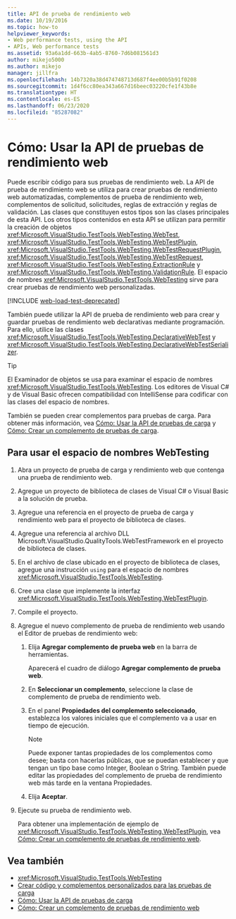 ```yaml
---
title: API de prueba de rendimiento web
ms.date: 10/19/2016
ms.topic: how-to
helpviewer_keywords:
- Web performance tests, using the API
- APIs, Web performance tests
ms.assetid: 93a6a1dd-663b-4ab5-8760-7d6b081561d3
author: mikejo5000
ms.author: mikejo
manager: jillfra
ms.openlocfilehash: 14b7320a38d474748713d687f4ee00b5b91f0208
ms.sourcegitcommit: 1d4f6cc80ea343a667d16beec03220cfe1f43b8e
ms.translationtype: HT
ms.contentlocale: es-ES
ms.lasthandoff: 06/23/2020
ms.locfileid: "85287082"
---
```

# <a name="how-to-use-the-web-performance-test-api"></a>Cómo: Usar la API de pruebas de rendimiento web

Puede escribir código para sus pruebas de rendimiento web. La API de prueba de rendimiento web se utiliza para crear pruebas de rendimiento web automatizadas, complementos de prueba de rendimiento web, complementos de solicitud, solicitudes, reglas de extracción y reglas de validación. Las clases que constituyen estos tipos son las clases principales de esta API. Los otros tipos contenidos en esta API se utilizan para permitir la creación de objetos <xref:Microsoft.VisualStudio.TestTools.WebTesting.WebTest>, <xref:Microsoft.VisualStudio.TestTools.WebTesting.WebTestPlugin>, <xref:Microsoft.VisualStudio.TestTools.WebTesting.WebTestRequestPlugin>, <xref:Microsoft.VisualStudio.TestTools.WebTesting.WebTestRequest>, <xref:Microsoft.VisualStudio.TestTools.WebTesting.ExtractionRule> y <xref:Microsoft.VisualStudio.TestTools.WebTesting.ValidationRule>. El espacio de nombres <xref:Microsoft.VisualStudio.TestTools.WebTesting> sirve para crear pruebas de rendimiento web personalizadas.

[!INCLUDE [web-load-test-deprecated](includes/web-load-test-deprecated.md)]

También puede utilizar la API de prueba de rendimiento web para crear y guardar pruebas de rendimiento web declarativas mediante programación. Para ello, utilice las clases <xref:Microsoft.VisualStudio.TestTools.WebTesting.DeclarativeWebTest> y <xref:Microsoft.VisualStudio.TestTools.WebTesting.DeclarativeWebTestSerializer>.

> [!TIP]
> El Examinador de objetos se usa para examinar el espacio de nombres <xref:Microsoft.VisualStudio.TestTools.WebTesting>. Los editores de Visual C# y de Visual Basic ofrecen compatibilidad con IntelliSense para codificar con las clases del espacio de nombres.

También se pueden crear complementos para pruebas de carga. Para obtener más información, vea [Cómo: Usar la API de pruebas de carga](../test/how-to-use-the-load-test-api.md) y [Cómo: Crear un complemento de pruebas de carga](../test/how-to-create-a-load-test-plug-in.md).

## <a name="to-use-the-webtesting-namespace"></a>Para usar el espacio de nombres WebTesting

1. Abra un proyecto de prueba de carga y rendimiento web que contenga una prueba de rendimiento web.

2. Agregue un proyecto de biblioteca de clases de Visual C# o Visual Basic a la solución de prueba.

3. Agregue una referencia en el proyecto de prueba de carga y rendimiento web para el proyecto de biblioteca de clases.

4. Agregue una referencia al archivo DLL Microsoft.VisualStudio.QualityTools.WebTestFramework en el proyecto de biblioteca de clases.

5. En el archivo de clase ubicado en el proyecto de biblioteca de clases, agregue una instrucción `using` para el espacio de nombres <xref:Microsoft.VisualStudio.TestTools.WebTesting>.

6. Cree una clase que implemente la interfaz <xref:Microsoft.VisualStudio.TestTools.WebTesting.WebTestPlugin>.

7. Compile el proyecto.

8. Agregue el nuevo complemento de prueba de rendimiento web usando el Editor de pruebas de rendimiento web:

    1. Elija **Agregar complemento de prueba web** en la barra de herramientas.

         Aparecerá el cuadro de diálogo **Agregar complemento de prueba web**.

    2. En **Seleccionar un complemento**, seleccione la clase de complemento de prueba de rendimiento web.

    3. En el panel **Propiedades del complemento seleccionado**, establezca los valores iniciales que el complemento va a usar en tiempo de ejecución.

        > [!NOTE]
        > Puede exponer tantas propiedades de los complementos como desee; basta con hacerlas públicas, que se puedan establecer y que tengan un tipo base como Integer, Boolean o String. También puede editar las propiedades del complemento de prueba de rendimiento web más tarde en la ventana Propiedades.

    4. Elija **Aceptar**.

9. Ejecute su prueba de rendimiento web.

     Para obtener una implementación de ejemplo de <xref:Microsoft.VisualStudio.TestTools.WebTesting.WebTestPlugin>, vea [Cómo: Crear un complemento de pruebas de rendimiento web](../test/how-to-create-a-web-performance-test-plug-in.md).

## <a name="see-also"></a>Vea también

- <xref:Microsoft.VisualStudio.TestTools.WebTesting>
- [Crear código y complementos personalizados para las pruebas de carga](../test/create-custom-code-and-plug-ins-for-load-tests.md)
- [Cómo: Usar la API de pruebas de carga](../test/how-to-use-the-load-test-api.md)
- [Cómo: Crear un complemento de pruebas de rendimiento web](../test/how-to-create-a-web-performance-test-plug-in.md)
